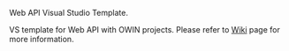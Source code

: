 Web API Visual Studio Template.

VS template for Web API with OWIN projects. 
Please refer to [Wiki](https://github.com/MirzaMerdovic/WebApiStartTemplate/wiki) page for more information.